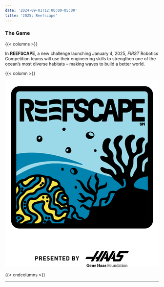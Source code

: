 ```yaml
---
date: '2024-09-01T12:00:00-05:00'
title: '2025: Reefscape'
---
```


### The Game

{{< columns >}}

In **REEFSCAPE**, a new challenge launching January 4, 2025, _FIRST_ Robotics Competition teams will use their engineering skills to strengthen one of the ocean’s most diverse habitats – making waves to build a better world.

{{< column >}}

[![Reefscape Logo](reefscape-frc-logo.png)]()

{{< endcolumns >}}

---

